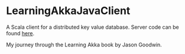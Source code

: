 # LearningAkkaJavaClient

A Scala client for a distributed key value database. 
Server code can be found [here](https://github.com/dazito/LearningAkkaScalaServer).

My journey through the Learning Akka book by Jason Goodwin.
